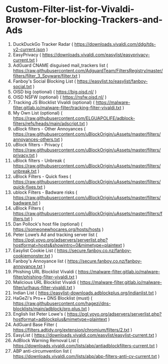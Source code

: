 # Custom-Filter-list-for-Vivaldi-Browser-for-blocking-Trackers-and-Ads

1. DuckDuckGo Tracker Radar ( https://downloads.vivaldi.com/ddg/tds-v2-current.json )
2. EasyPrivacy ( https://downloads.vivaldi.com/easylist/easyprivacy-current.txt )
3. AdGuard CNAME disguised mail_trackers list ( https://raw.githubusercontent.com/AdguardTeam/FiltersRegistry/master/filters/filter_3_Spyware/filter.txt )
4. Fanboy's Social Blocking List ( https://easylist.to/easylist/fanboy-social.txt )
5. OISD big (optional) ( https://big.oisd.nl/ )
6. OISD NSFW (optional) ( https://nsfw.oisd.nl/ )
7. Tracking JS Blocklist Vivaldi (optional) ( https://malware-filter.gitlab.io/malware-filter/tracking-filter-vivaldi.txt )
8. My Own List (optional) ( https://raw.githubusercontent.com/ELGUAPOLIFE/adblock-filters/refs/heads/main/adscript.txt )
9. uBlock filters - Other Annoyances ( https://raw.githubusercontent.com/uBlockOrigin/uAssets/master/filters/annoyances-others.txt )
10. uBlock filters - Privacy ( https://raw.githubusercontent.com/uBlockOrigin/uAssets/master/filters/privacy.txt )
11. uBlock filters - Unbreak ( https://raw.githubusercontent.com/uBlockOrigin/uAssets/master/filters/unbreak.txt )
12. uBlock Filters - Quick fixes ( https://raw.githubusercontent.com/uBlockOrigin/uAssets/master/filters/quick-fixes.txt )
13. ublock Filters - Badware risks ( https://raw.githubusercontent.com/uBlockOrigin/uAssets/master/filters/badware.txt )
14. uBlock Filters ( https://raw.githubusercontent.com/uBlockOrigin/uAssets/master/filters/filters.txt )
15. Dan Pollock's host file (optional) ( https://someonewhocares.org/hosts/hosts )
16. Peter Lowe’s Ad and tracking server list ( https://pgl.yoyo.org/adservers/serverlist.php?hostformat=hosts&showintro=0&mimetype=plaintext )
17. Easylist Cookie List ( https://secure.fanboy.co.nz/fanboy-cookiemonster.txt )
18. Fanboy's Annoyance list ( https://secure.fanboy.co.nz/fanboy-annoyance.txt )
19. Phishing URL Blocklist Vivaldi ( https://malware-filter.gitlab.io/malware-filter/phishing-filter-vivaldi.txt )
20. Malicious URL Blocklist Vivaldi ( https://malware-filter.gitlab.io/malware-filter/urlhaus-filter-vivaldi.txt )
21. Indian List ( https://easylist-downloads.adblockplus.org/indianlist.txt )
22. HaGeZi's Pro++ DNS Blocklist (must) ( https://raw.githubusercontent.com/hagezi/dns-blocklists/main/adblock/pro.plus.txt )
23. English list Peter Lowe's ( https://pgl.yoyo.org/adservers/serverlist.php?hostformat=adblockplus&mimetype=plaintext )
24. AdGuard Base Filter ( https://filters.adtidy.org/extension/chromium/filters/2.txt )
25. EasyList ( https://downloads.vivaldi.com/easylist/easylist-current.txt )
26. AdBlock Warning Removal List ( https://downloads.vivaldi.com/lists/abp/antiadblockfilters-current.txt )
27. ABP anti-circumvention list ( https://downloads.vivaldi.com/lists/abp/abp-filters-anti-cv-current.txt )
